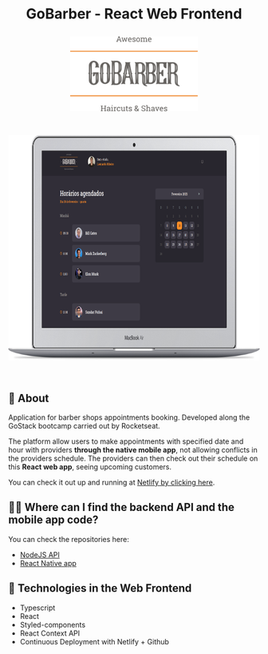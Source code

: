 # <p align="center">GoBarber - React Web Frontend</p>

<p align="center"><img src=".readmeImages/logo-gray-darker-text.svg" height="150"/></p>
<br />

<p align="center"><img src=".readmeImages/dashboard_zoom_macbook.png" height="450"/></p>
<br/>

## :notebook_with_decorative_cover: About

Application for barber shops appointments booking. Developed along the GoStack bootcamp carried out by Rocketseat.

The platform allow users to make appointments with specified date and hour with providers **through the native mobile app**, not allowing conflicts in the providers schedule. The providers can then check out their schedule on this **React web app**, seeing upcoming customers.

You can check it out up and running at [Netlify by clicking here](https://gobarber-web-react.netlify.app/).

## :technologist: Where can I find the backend API and the mobile app code?

You can check the repositories here:

- [NodeJS API](https://github.com/leonardorib/gobarber-api)
- [React Native app](https://github.com/leonardorib/gobarber-mobile)

## :rocket: Technologies in the Web Frontend

- Typescript
- React
- Styled-components
- React Context API
- Continuous Deployment with Netlify + Github
